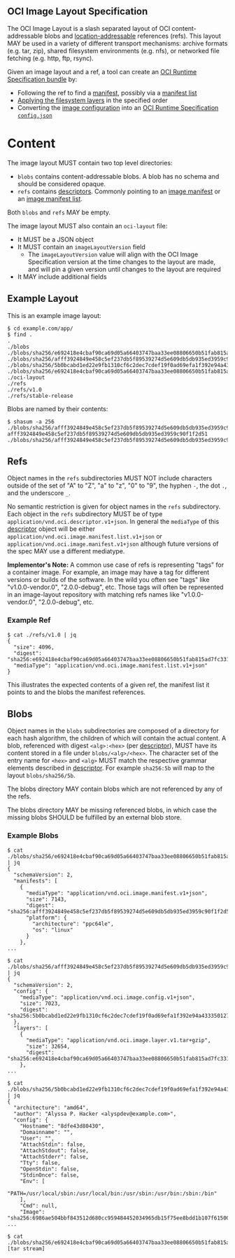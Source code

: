 ## OCI Image Layout Specification

The OCI Image Layout is a slash separated layout of OCI content-addressable blobs and [location-addressable](https://en.wikipedia.org/wiki/Content-addressable_storage#Content-addressed_vs._location-addressed) references (refs).
This layout MAY be used in a variety of different transport mechanisms: archive formats (e.g. tar, zip), shared filesystem environments (e.g. nfs), or networked file fetching (e.g. http, ftp, rsync).

Given an image layout and a ref, a tool can create an [OCI Runtime Specification bundle](https://github.com/opencontainers/runtime-spec/blob/v1.0.0-rc2/bundle.md) by:

* Following the ref to find a [manifest](manifest.md#image-manifest), possibly via a [manifest list](manifest-list.md#manifest-list)
* [Applying the filesystem layers](layer.md#applying) in the specified order
* Converting the [image configuration](config.md) into an [OCI Runtime Specification `config.json`](https://github.com/opencontainers/runtime-spec/blob/v1.0.0-rc2/config.md)

# Content

The image layout MUST contain two top level directories:

- `blobs` contains content-addressable blobs.
  A blob has no schema and should be considered opaque.
- `refs` contains [descriptors][descriptors].
  Commonly pointing to an [image manifest](manifest.md#image-manifest) or an [image manifest list](manifest-list.md#oci-image-manifest-list-specification).

Both `blobs` and `refs` MAY be empty.

The image layout MUST also contain an `oci-layout` file:

- It MUST be a JSON object
- It MUST contain an `imageLayoutVersion` field
    - The `imageLayoutVersion` value will align with the OCI Image Specification version at the time changes to the layout are made, and will pin a given version until changes to the layout are required
- It MAY include additional fields

## Example Layout

This is an example image layout:

```
$ cd example.com/app/
$ find .
.
./blobs
./blobs/sha256/e692418e4cbaf90ca69d05a66403747baa33ee08806650b51fab815ad7fc331f
./blobs/sha256/afff3924849e458c5ef237db5f89539274d5e609db5db935ed3959c90f1f2d51
./blobs/sha256/5b0bcabd1ed22e9fb1310cf6c2dec7cdef19f0ad69efa1f392e94a4333501270
./blobs/sha256/e692418e4cbaf90ca69d05a66403747baa33ee08806650b51fab815ad7fc331f
./oci-layout
./refs
./refs/v1.0
./refs/stable-release
```

Blobs are named by their contents:

```
$ shasum -a 256 ./blobs/sha256/afff3924849e458c5ef237db5f89539274d5e609db5db935ed3959c90f1f2d51
afff3924849e458c5ef237db5f89539274d5e609db5db935ed3959c90f1f2d51 ./blobs/sha256/afff3924849e458c5ef237db5f89539274d5e609db5db935ed3959c90f1f2d51
```

## Refs

Object names in the `refs` subdirectories MUST NOT include characters outside of the set of "A" to "Z", "a" to "z", "0" to "9", the hyphen `-`, the dot `.`, and the underscore `_`.

No semantic restriction is given for object names in the `refs` subdirectory.
Each object in the `refs` subdirectory MUST be of type `application/vnd.oci.descriptor.v1+json`.
In general the `mediaType` of this [descriptor][descriptors] object will be either `application/vnd.oci.image.manifest.list.v1+json` or `application/vnd.oci.image.manifest.v1+json` although future versions of the spec MAY use a different mediatype.

**Implementor's Note:**
A common use case of refs is representing "tags" for a container image.
For example, an image may have a tag for different versions or builds of the software.
In the wild you often see "tags" like "v1.0.0-vendor.0", "2.0.0-debug", etc.
Those tags will often be represented in an image-layout repository with matching refs names like "v1.0.0-vendor.0", "2.0.0-debug", etc.

### Example Ref

```
$ cat ./refs/v1.0 | jq
{
  "size": 4096,
  "digest": "sha256:e692418e4cbaf90ca69d05a66403747baa33ee08806650b51fab815ad7fc331f",
  "mediaType": "application/vnd.oci.image.manifest.list.v1+json"
}
```

This illustrates the expected contents of a given ref, the manifest list it points to and the blobs the manifest references.

## Blobs

Object names in the `blobs` subdirectories are composed of a directory for each hash algorithm, the children of which will contain the actual content.
A blob, referenced with digest `<alg>:<hex>` (per [descriptor](descriptor.md#digests-and-verification)), MUST have its content stored in a file under `blobs/<alg>/<hex>`.
The character set of the entry name for `<hex>` and `<alg>` MUST match the respective grammar elements described in [descriptor](descriptor.md#digests-and-verification).
For example `sha256:5b` will map to the layout `blobs/sha256/5b`.

The blobs directory MAY contain blobs which are not referenced by any of the refs.

The blobs directory MAY be missing referenced blobs, in which case the missing blobs SHOULD be fulfilled by an external blob store.

### Example Blobs

```
$ cat ./blobs/sha256/e692418e4cbaf90ca69d05a66403747baa33ee08806650b51fab815ad7fc331f | jq
{
  "schemaVersion": 2,
  "manifests": [
    {
      "mediaType": "application/vnd.oci.image.manifest.v1+json",
      "size": 7143,
      "digest": "sha256:afff3924849e458c5ef237db5f89539274d5e609db5db935ed3959c90f1f2d51",
      "platform": {
        "architecture": "ppc64le",
        "os": "linux"
      }
    },
...
```

```
$ cat ./blobs/sha256/afff3924849e458c5ef237db5f89539274d5e609db5db935ed3959c90f1f2d51 | jq
{
  "schemaVersion": 2,
  "config": {
    "mediaType": "application/vnd.oci.image.config.v1+json",
    "size": 7023,
    "digest": "sha256:5b0bcabd1ed22e9fb1310cf6c2dec7cdef19f0ad69efa1f392e94a4333501270"
  },
  "layers": [
    {
      "mediaType": "application/vnd.oci.image.layer.v1.tar+gzip",
      "size": 32654,
      "digest": "sha256:e692418e4cbaf90ca69d05a66403747baa33ee08806650b51fab815ad7fc331f"
    },
...
```

```
$ cat ./blobs/sha256/5b0bcabd1ed22e9fb1310cf6c2dec7cdef19f0ad69efa1f392e94a4333501270 | jq
{
  "architecture": "amd64",
  "author": "Alyssa P. Hacker <alyspdev@example.com>",
  "config": {
    "Hostname": "8dfe43d80430",
    "Domainname": "",
    "User": "",
    "AttachStdin": false,
    "AttachStdout": false,
    "AttachStderr": false,
    "Tty": false,
    "OpenStdin": false,
    "StdinOnce": false,
    "Env": [
      "PATH=/usr/local/sbin:/usr/local/bin:/usr/sbin:/usr/bin:/sbin:/bin"
    ],
    "Cmd": null,
    "Image": "sha256:6986ae504bbf843512d680cc959484452034965db15f75ee8bdd1b107f61500b",
...
```

```
$ cat ./blobs/sha256/e692418e4cbaf90ca69d05a66403747baa33ee08806650b51fab815ad7fc331f
[tar stream]
```

[descriptors]: ./descriptor.md
